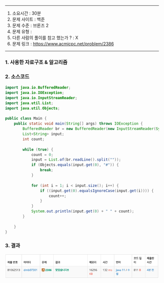 
---

1. 소요시간 : 30분
2. 문제 사이트 : 백준
3. 문제 수준 : 브론즈 2
4. 문제 유형 : 
5. 다른 사람의 풀이를 참고 했는가 ? : X
6. 문제 링크 : https://www.acmicpc.net/problem/2386

---

### 1. 사용한 자료구조 & 알고리즘


### 2. 소스코드
```java
import java.io.BufferedReader;
import java.io.IOException;
import java.io.InputStreamReader;
import java.util.List;
import java.util.Objects;

public class Main {
    public static void main(String[] args) throws IOException {
        BufferedReader br = new BufferedReader(new InputStreamReader(System.in));
        List<String> input;
        int count;

        while (true) {
            count = 0;
            input = List.of(br.readLine().split(""));
            if (Objects.equals(input.get(0), "#")) {
                break;
            }

            for (int i = 1; i < input.size(); i++) {
                if ((input.get(0).equalsIgnoreCase(input.get(i)))) {
                    count++;
                }
            }
            System.out.println(input.get(0) + " " + count);
        }

    }
}


```
### 3. 결과
![img_11.png](image%2Fimg_11.png)